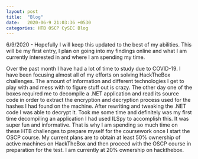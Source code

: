 ```yaml
---
layout: post
title:  "Blog"
date:   2020-06-9 21:03:36 +0530
categories: HTB OSCP CySEC Blog
---
```


6/9/2020 - Hopefully I will keep this updated to the best of my abilities. This will be my first entry, I plan on going into my findings online and what I am currently interested in and where I am spending my time.

Over the past month I have had a lot of time to study due to COVID-19. I have been focusing almost all of my efforts on solving HackTheBox challenges. The amount of information and different technologies I get to play with and mess with to figure stuff out is crazy. The other day one of the boxes required me to decompile a .NET application and read its source code in order to extract the encryption and decryption process used for the hashes I had found on the machine. After rewriting and tweaking the .NET code I was able to decrypt it. Took me some time and definitely was my first time decompiling an application I had used ILSpy to accomplish this. It was super fun and informative. That is why I am spending so much time on these HTB challenges to prepare myself for the coursework once I start the OSCP course. My current plans are to obtain at least 50% ownership of active machines on HackTheBox and then proceed with the OSCP course in preparation for the test. I am currently at 20% ownership on hackthebox.
